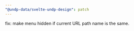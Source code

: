 ```yaml
---
"@undp-data/svelte-undp-design": patch
---
```


fix: make menu hidden if current URL path name is the same.
